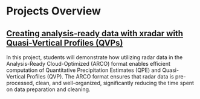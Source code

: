 # Projects Overview

## [Creating analysis-ready data with xradar with Quasi-Vertical Profiles (QVPs)](notebooks/Analysis-Ready/ARCO-Datasets.ipynb)
In this project, students will demonstrate how utilizing radar data in the Analysis-Ready Cloud-Optimized (ARCO) format enables efficient computation of Quantitative Precipitation Estimates (QPE) and Quasi-Vertical Profiles (QVP). The ARCO format ensures that radar data is pre-processed, clean, and well-organized, significantly reducing the time spent on data preparation and cleaning.
